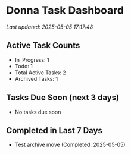 # Donna Task Dashboard

_Last updated: 2025-05-05 17:17:48_

## Active Task Counts
- In_Progress: 1
- Todo: 1
- Total Active Tasks: 2
- Archived Tasks: 1

## Tasks Due Soon (next 3 days)
- No tasks due soon

## Completed in Last 7 Days
- Test archive move (Completed: 2025-05-05)